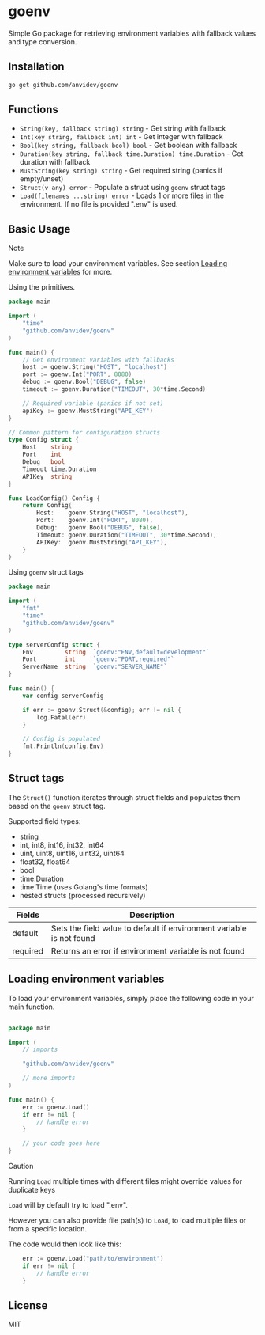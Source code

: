 # goenv

Simple Go package for retrieving environment variables with fallback values and type conversion.

## Installation

```bash
go get github.com/anvidev/goenv
```
## Functions

- `String(key, fallback string) string` - Get string with fallback
- `Int(key string, fallback int) int` - Get integer with fallback  
- `Bool(key string, fallback bool) bool` - Get boolean with fallback
- `Duration(key string, fallback time.Duration) time.Duration` - Get duration with fallback
- `MustString(key string) string` - Get required string (panics if empty/unset)
- `Struct(v any) error` - Populate a struct using `goenv` struct tags
- `Load(filenames ...string) error` - Loads 1 or more files in the environment. If no file is provided ".env" is used.

## Basic Usage

> [!NOTE]
> Make sure to load your environment variables. See section [Loading environment variables](#loading-environment-variables) for more.

Using the primitives.

```go
package main

import (
    "time"
    "github.com/anvidev/goenv"
)

func main() {
    // Get environment variables with fallbacks
    host := goenv.String("HOST", "localhost")
    port := goenv.Int("PORT", 8080)
    debug := goenv.Bool("DEBUG", false)
    timeout := goenv.Duration("TIMEOUT", 30*time.Second)

    // Required variable (panics if not set)
    apiKey := goenv.MustString("API_KEY")
}

// Common pattern for configuration structs
type Config struct {
    Host    string
    Port    int
    Debug   bool
    Timeout time.Duration
    APIKey  string
}

func LoadConfig() Config {
    return Config{
        Host:    goenv.String("HOST", "localhost"),
        Port:    goenv.Int("PORT", 8080),
        Debug:   goenv.Bool("DEBUG", false),
        Timeout: goenv.Duration("TIMEOUT", 30*time.Second),
        APIKey:  goenv.MustString("API_KEY"),
    }
}
```

Using `goenv` struct tags

```go
package main

import (
    "fmt"
    "time"
    "github.com/anvidev/goenv"
)

type serverConfig struct {
    Env         string  `goenv:"ENV,default=development"`
    Port        int     `goenv:"PORT,required"`
    ServerName  string  `goenv:"SERVER_NAME"` 
}

func main() {
    var config serverConfig

    if err := goenv.Struct(&config); err != nil {
        log.Fatal(err)
    }

    // Config is populated
    fmt.Println(config.Env)
}
```

## Struct tags

The `Struct()` function iterates through struct fields and populates them based on
the `goenv` struct tag.

Supported field types:

 - string
 - int, int8, int16, int32, int64
 - uint, uint8, uint16, uint32, uint64
 - float32, float64
 - bool
 - time.Duration
 - time.Time (uses Golang's time formats)
 - nested structs (processed recursively)

| Fields   | Description                                                          |
|----------|----------------------------------------------------------------------|
| default  | Sets the field value to default if environment variable is not found |
| required | Returns an error if environment variable is not found                |

## Loading environment variables

To load your environment variables, simply place the following code in your main function.

```go

package main

import (
    // imports

    "github.com/anvidev/goenv"

    // more imports
)

func main() {
    err := goenv.Load()
    if err != nil {
        // handle error
    }

    // your code goes here
}

```

> [!CAUTION]
> Running `Load` multiple times with different files might override values for duplicate keys

`Load` will by default try to load ".env".

However you can also provide file path(s) to `Load`, to load multiple files or from a specific location.

The code would then look like this:

```go
    err := goenv.Load("path/to/environment")
    if err != nil {
        // handle error
    }
```


## License

MIT
